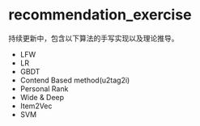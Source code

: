 # recommendation_exercise
持续更新中，包含以下算法的手写实现以及理论推导。

- LFW
- LR
- GBDT
- Contend Based method(u2tag2i)
- Personal Rank
- Wide & Deep
- Item2Vec
- SVM

